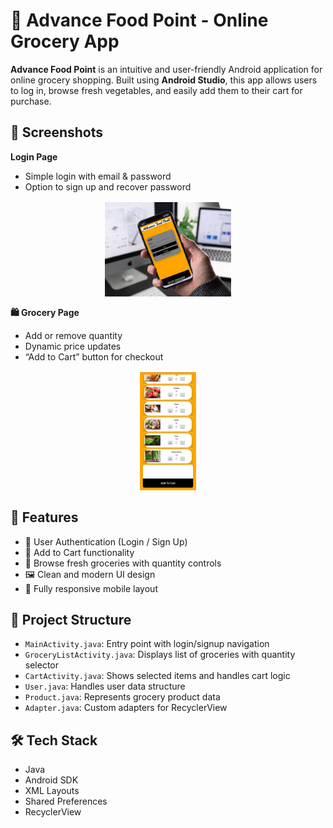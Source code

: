 # 🛒 Advance Food Point - Online Grocery App

**Advance Food Point** is an intuitive and user-friendly Android application for online grocery shopping. Built using **Android Studio**, this app allows users to log in, browse fresh vegetables, and easily add them to their cart for purchase.

## 📸 Screenshots

**Login Page**
- Simple login with email & password
- Option to sign up and recover password
<div style="display: flex; flex-wrap: wrap; gap: 20px; justify-content: center;">
<img src="/img/app.jpeg" alt="App" style="width: 40%; border: 2px solid white;"/>
</div>

**🛍️ Grocery Page**
- Add or remove quantity
- Dynamic price updates
- “Add to Cart” button for checkout
<div style="display: flex; flex-wrap: wrap; gap: 20px; justify-content: center;">
<img src="/img/layout.jpeg" alt="Cart" style="width: 18%; border: 2px solid white;"/>
</div>

## 🚀 Features

- 🔐 User Authentication (Login / Sign Up)
- 🧺 Add to Cart functionality
- 🥕 Browse fresh groceries with quantity controls
- 🖼️ Clean and modern UI design
- 📱 Fully responsive mobile layout

## 📂 Project Structure

- `MainActivity.java`: Entry point with login/signup navigation
- `GroceryListActivity.java`: Displays list of groceries with quantity selector
- `CartActivity.java`: Shows selected items and handles cart logic
- `User.java`: Handles user data structure
- `Product.java`: Represents grocery product data
- `Adapter.java`: Custom adapters for RecyclerView

## 🛠️ Tech Stack

- Java
- Android SDK
- XML Layouts
- Shared Preferences
- RecyclerView
